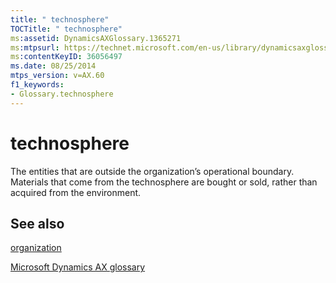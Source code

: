 ```yaml
---
title: " technosphere"
TOCTitle: " technosphere"
ms:assetid: DynamicsAXGlossary.1365271
ms:mtpsurl: https://technet.microsoft.com/en-us/library/dynamicsaxglossary.1365271(v=AX.60)
ms:contentKeyID: 36056497
ms.date: 08/25/2014
mtps_version: v=AX.60
f1_keywords:
- Glossary.technosphere
---
```


# technosphere

The entities that are outside the organization’s operational boundary. Materials that come from the technosphere are bought or sold, rather than acquired from the environment.

## See also

[organization](organization.md)

[Microsoft Dynamics AX glossary](glossary/microsoft-dynamics-ax-glossary.md)

  


